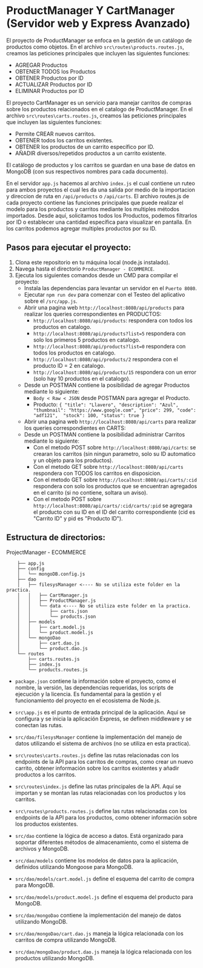 # ProductManager Y CartManager (Servidor web y Express Avanzado)

El proyecto de ProductManager se enfoca en la gestión de un catálogo de productos como objetos.
En el archivo `src\routes\products.routes.js`, creamos las peticiones principales que incluyen las siguientes funciones:
  - AGREGAR Productos
  - OBTENER TODOS los Productos
  - OBTENER Productos por ID
  - ACTUALIZAR Productos por ID
  - ELIMINAR Productos por ID

El proyecto CartManager es un servicio para manejar carritos de compras sobre los productos relacionados en el catalogo de ProductManager.
En el archivo `src\routes\carts.routes.js`, creamos las peticiones principales que incluyen las siguientes funciones:
  - Permite CREAR nuevos carritos.
  - OBTENER todos los carritos existentes.
  - OBTENER los productos de un carrito específico por ID.
  - AÑADIR diversos/repetidos productos a un carrito existente.

El catálogo de productos y los carritos se guardan en una base de datos en MongoDB (con sus respectivos nombres para cada documento).

En el servidor `app.js` hacemos al archivo `index.js` el cual contiene un ruteo para ambos proyectos el cual les da una salida por medio de la importacion y direccion de ruta en `/api/products` o `/api/carts`.
El archivo routes.js de cada proyecto contiene las funciones principales que puede realizar el modelo para los productos y carritos mediante los multiples métodos importados. Desde aquí, solicitamos todos los Productos, podemos filtrarlos por ID o establecer una cantidad específica para visualizar en pantalla. En los carritos podemos agregar multiples productos por su ID.

## Pasos para ejecutar el proyecto:
1. Clona este repositorio en tu máquina local (node.js instalado).
2. Navega hasta el directorio `ProductManager - ECOMMERCE`.
3. Ejecuta los siguientes comandos desde un CMD para compilar el proyecto:
    - Instala las dependencias para levantar un servidor en el `Puerto 8080`.
    - Ejecutar `npm run dev` para comenzar con el Testeo del aplicativo sobre el `/src/app.js`.
    - Abrir una pagina web `http://localhost:8080/api/products` para realizar los queries correspondientes en PRODUCTOS:
      * `http://localhost:8080/api/products`: respondera con todos los productos en catalogo.
      * `http://localhost:8080/api/products?list=5` respondera con solo los primeros 5 productos en catalogo.
      * `http://localhost:8080/api/products?list=0` respondera con todos los productos en catalogo.
      * `http://localhost:8080/api/products/2` respondera con el producto ID = 2 en catalogo.
      * `http://localhost:8080/api/products/15` respondera con un error (solo hay 10 productos en el catalogo).
    - Desde un POSTMAN contiene la posibilidad de agregar Productos mediante lo siguiente:
      * `Body < Raw < JSON` desde POSTMAN para agregar el Producto.
      * Producto: `{
         "title": "Llavero",
         "description": "Azul",
         "thumbnail": "https://www.google.com",
         "price": 299,
         "code": "adf121", 
         "stock": 100,
         "status": true
        }`
    - Abrir una pagina web `http://localhost:8080/api/carts` para realizar los queries correspondientes en CARTS:
    - Desde un POSTMAN contiene la posibilidad administrar Carritos mediante lo siguiente:
      * Con el metodo POST sobre `http://localhost:8080/api/carts`: se crearan los carritos (sin ningun parametro, solo su ID automatico y un objeto para los productos).
      * Con el metodo GET sobre `http://localhost:8080/api/carts` respondera con TODOS los carritos en disposicion.
      * Con el metodo GET sobre `http://localhost:8080/api/carts/:cid` respondera con solo los productos que se encuentran agregados en el carrito (si no contiene, soltara un aviso).
      * Con el metodo POST sobre `http://localhost:8080/api/carts/:cid/carts/:pid` se agregara el producto con su ID en el ID del carrito correspondiente (cid es "Carrito ID" y pid es "Producto ID").
      
## Estructura de directorios:
ProjectManager - ECOMMERCE
```└── src
    ├── app.js
    ├── config
    │   └── mongoDB.config.js
    ├── dao
    │   ├── filesysManager <---- No se utiliza este folder en la practica.
    │   │   ├── CartManager.js 
    │   │   ├── ProductManager.js
    │   │   └── data <---- No se utiliza este folder en la practica.
    │   │       ├── carts.json
    │   │       └── products.json
    │   ├── models
    │   │   ├── cart.model.js
    │   │   └── product.model.js
    │   └── mongoDao
    │       ├── cart.dao.js
    │       └── product.dao.js
    └── routes
        ├── carts.routes.js
        ├── index.js
        └── products.routes.js
```

  - `package.json` contiene la información sobre el proyecto, como el nombre, la versión, las dependencias requeridas, los scripts de ejecución y la licencia. Es fundamental para la gestión y el funcionamiento del proyecto en el ecosistema de Node.js.
  - `src\app.js` es el punto de entrada principal de la aplicación. Aquí se configura y se inicia la aplicación Express, se definen middleware y se conectan las rutas.

  - `src/dao/filesysManager` contiene la implementación del manejo de datos utilizando el sistema de archivos (no se utiliza en esta practica).

  - `src\routes\carts.routes.js` define las rutas relacionadas con los endpoints de la API para los carritos de compras, como crear un nuevo carrito, obtener información sobre los carritos existentes y añadir productos a los carritos.
  - `src\routes\index.js` define las rutas principales de la API. Aquí se importan y se montan las rutas relacionadas con los productos y los carritos.
  - `src\routes\products.routes.js` define las rutas relacionadas con los endpoints de la API para los productos, como obtener información sobre los productos existentes.
  
  - `src/dao` contiene la lógica de acceso a datos. Está organizado para soportar diferentes métodos de almacenamiento, como el sistema de archivos y MongoDB.
    
  - `src/dao/models` contiene los modelos de datos para la aplicación, definidos utilizando Mongoose para MongoDB.
  - `src/dao/models/cart.model.js` define el esquema del carrito de compra para MongoDB.
  - `src/dao/models/product.model.js` define el esquema del producto para MongoDB.

  - `src/dao/mongoDao` contiene la implementación del manejo de datos utilizando MongoDB.
  - `src/dao/mongoDao/cart.dao.js` maneja la lógica relacionada con los carritos de compra utilizando MongoDB.
  - `src/dao/mongoDao/product.dao.js` maneja la lógica relacionada con los productos utilizando MongoDB.
 
